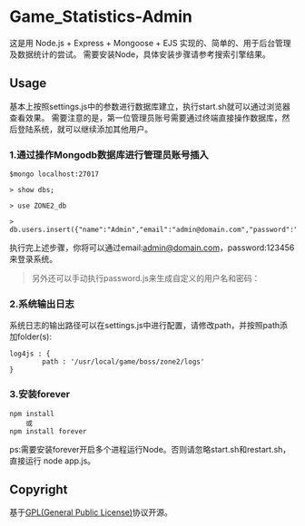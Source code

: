 # Game_Statistics-Admin

这是用 Node.js + Express + Mongoose + EJS 实现的、简单的、用于后台管理及数据统计的尝试。
需要安装Node，具体安装步骤请参考搜索引擎结果。

## Usage

基本上按照settings.js中的参数进行数据库建立，执行start.sh就可以通过浏览器查看效果。
需要注意的是，第一位管理员账号需要通过终端直接操作数据库，然后登陆系统，就可以继续添加其他用户。

### 1.通过操作Mongodb数据库进行管理员账号插入

```
$mongo localhost:27017

> show dbs;

> use ZONE2_db

> db.users.insert({"name":"Admin","email":"admin@domain.com","password":"f8788ae3246b46ab6bc2bc2a9f8e9b61","role":"admin","login_count":0});
```
执行完上述步骤，你将可以通过email:admin@domain.com，password:123456 来登录系统。

> 另外还可以手动执行password.js来生成自定义的用户名和密码：

### 2.系统输出日志

系统日志的输出路径可以在settings.js中进行配置，请修改path，并按照path添加folder(s):

```
log4js : {
        path : '/usr/local/game/boss/zone2/logs'
}
```
### 3.安装forever

```
npm install
	或
npm install forever
```

ps:需要安装forever开启多个进程运行Node。否则请忽略start.sh和restart.sh，直接运行 node app.js。

## Copyright

基于[GPL(General Public License)](http://www.gnu.org/licenses/gpl.html)协议开源。
